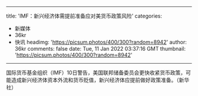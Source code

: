 
---
title: 'IMF：新兴经济体需提前准备应对美货币政策风险'
categories: 
 - 新媒体
 - 36kr
 - 快讯
headimg: 'https://picsum.photos/400/300?random=8942'
author: 36kr
comments: false
date: Tue, 11 Jan 2022 03:37:16 GMT
thumbnail: 'https://picsum.photos/400/300?random=8942'
---

<div>   
国际货币基金组织（IMF）10日警告，美国联邦储备委员会更快收紧货币政策，可能造成新兴经济体资本外流和货币贬值，新兴经济体应提前做好政策准备。（新华社）  
</div>
            